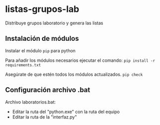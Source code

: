 # listas-grupos-lab

Distribuye grupos laboratorio y genera las listas

## Instalación de módulos

Instalar el módulo `pip` para python

Para añadir los módulos necesarios ejecutar el comando: `pip install -r requirements.txt`

Asegúrate de que estén todos los módulos actualizados. `pip check`

## Configuración archivo .bat

Archivo laboratorios.bat:

- Editar la ruta del "python.exe" con la ruta del equipo
- Editar la ruta de la "interfaz.py"